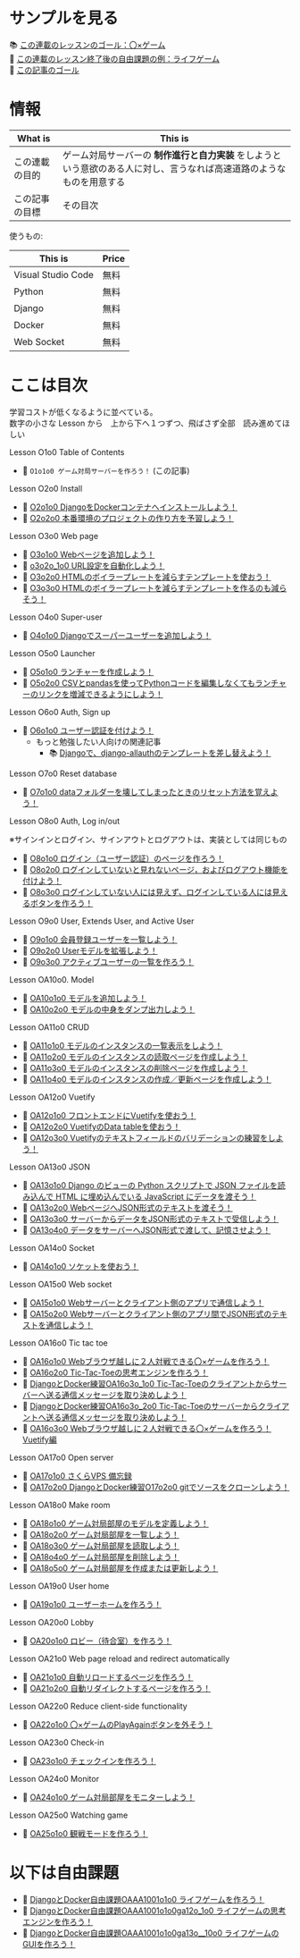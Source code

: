 # サンプルを見る

📚 [この連載のレッスンのゴール：〇×ゲーム](http://tic.warabenture.com:8000/tic-tac-toe/v3.4/match-application/)  
📖 [この連載のレッスン終了後の自由課題の例：ライフゲーム](http://tic.warabenture.com:8000/lifegame/vol1.0/ver0.3/board)  
📖 [この記事のゴール](http://tic.warabenture.com:8000/)  

# 情報

| What is        | This is                                                                                                                |
| -------------- | ---------------------------------------------------------------------------------------------------------------------- |
| この連載の目的 | ゲーム対局サーバーの **制作進行と自力実装** をしようという意欲のある人に対し、言うなれば高速道路のようなものを用意する |
| この記事の目標 | その目次                                                                                                               |

使うもの:  

| This is            | Price |
| ------------------ | ----- |
| Visual Studio Code | 無料  |
| Python             | 無料  |
| Django             | 無料  |
| Docker             | 無料  |
| Web Socket         | 無料  |

# ここは目次

学習コストが低くなるように並べている。  
数字の小さな Lesson から　上から下へ１つずつ、飛ばさず全部　読み進めてほしい  

Lesson O1o0 Table of Contents  

* 📖 `O1o1o0 ゲーム対局サーバーを作ろう！` (この記事)  

Lesson O2o0 Install  

* 📖 [O2o1o0 DjangoをDockerコンテナへインストールしよう！](https://qiita.com/muzudho1/items/48e69ed17d70a8f171a7)
* 📖 [O2o2o0 本番環境のプロジェクトの作り方を予習しよう！](https://qiita.com/muzudho1/items/e9b8c1cefa5ddaa21ab2)

Lesson O3o0 Web page  

* 📖 [O3o1o0 Webページを追加しよう！](https://qiita.com/muzudho1/items/06fe071c1147b4b8f062)
* 📖 [o3o2o_1o0 URL設定を自動化しよう！](https://qiita.com/muzudho1/items/eed6f70c0c1502942738)
* 📖 [O3o2o0 HTMLのボイラープレートを減らすテンプレートを使おう！](https://qiita.com/muzudho1/items/7dcfc068e0bec009d371)
* 📖 [O3o3o0 HTMLのボイラープレートを減らすテンプレートを作るのも減らそう！](https://qiita.com/muzudho1/items/606d314c01543666c51b)

Lesson O4o0 Super-user  

* 📖 [O4o1o0 Djangoでスーパーユーザーを追加しよう！](https://qiita.com/muzudho1/items/cf21fa75e23e1f987153)

Lesson O5o0 Launcher  

* 📖 [O5o1o0 ランチャーを作成しよう！](https://qiita.com/muzudho1/items/ad2299cf94a9a5b1c254)
* 📖 [O5o2o0 CSVとpandasを使ってPythonコードを編集しなくてもランチャーのリンクを増減できるようにしよう！](https://qiita.com/muzudho1/items/19c44296501c29c41d31)

Lesson O6o0 Auth, Sign up  

* 📖 [O6o1o0 ユーザー認証を付けよう！](https://qiita.com/muzudho1/items/55cb7ac55299afd51887)
  * もっと勉強したい人向けの関連記事
    * 📚 [Djangoで、django-allauthのテンプレートを差し替えよう！](https://qiita.com/muzudho1/items/6120055b2a8eb4e28527)

Lesson O7o0 Reset database

* 📖 [O7o1o0 dataフォルダーを壊してしまったときのリセット方法を覚えよう！](https://qiita.com/muzudho1/items/1ecaac80568c981fcd59)

Lesson O8o0 Auth, Log in/out  

※サインインとログイン、サインアウトとログアウトは、実装としては同じもの  

* 📖 [O8o1o0 ログイン（ユーザー認証）のページを作ろう！](https://qiita.com/muzudho1/items/1d34d64562ff07f1742a)
* 📖 [O8o2o0 ログインしていないと見れないページ，およびログアウト機能を付けよう！](https://qiita.com/muzudho1/items/9f1ae4d0debc0b8aa4b1)
* 📖 [O8o3o0 ログインしていない人には見えず、ログインしている人には見えるボタンを作ろう！](https://qiita.com/muzudho1/items/0c59f3ce7aa6bef2a91f)

Lesson O9o0 User, Extends User, and Active User  

* 📖 [O9o1o0 会員登録ユーザーを一覧しよう！](https://qiita.com/muzudho1/items/13c15be5b9070dab1770)
* 📖 [O9o2o0 Userモデルを拡張しよう！](https://qiita.com/muzudho1/items/2d182729f625234f0eff)
* 📖 [O9o3o0 アクティブユーザーの一覧を作ろう！](https://qiita.com/muzudho1/items/bea77e8a69c5c805e1d7)

Lesson OA10o0. Model  

* 📖 [OA10o1o0 モデルを追加しよう！](https://qiita.com/muzudho1/items/2463cc006da69f5ed7b2)
* 📖 [OA10o2o0 モデルの中身をダンプ出力しよう！](https://qiita.com/muzudho1/items/5db218ed0f12bae43d18)

Lesson OA11o0 CRUD  

* 📖 [OA11o1o0 モデルのインスタンスの一覧表示をしよう！](https://qiita.com/muzudho1/items/77668130b6d941596327)
* 📖 [OA11o2o0 モデルのインスタンスの読取ページを作成しよう！](https://qiita.com/muzudho1/items/ae362f53a670e265a7e4)
* 📖 [OA11o3o0 モデルのインスタンスの削除ページを作成しよう！](https://qiita.com/muzudho1/items/32694c883331c75ef059)
* 📖 [OA11o4o0 モデルのインスタンスの作成／更新ページを作成しよう！](https://qiita.com/muzudho1/items/806ecdba1654ae169f37)

Lesson OA12o0 Vuetify  

* 📖 [OA12o1o0 フロントエンドにVuetifyを使おう！](https://qiita.com/muzudho1/items/e80a72b027249daa4d41)
* 📖 [OA12o2o0 VuetifyのData tableを使おう！](https://qiita.com/muzudho1/items/2b01d3acce5ec1b5770b)
* 📖 [OA12o3o0 Vuetifyのテキストフィールドのバリデーションの練習をしよう！](https://qiita.com/muzudho1/items/fd47e589cd3f9449fcbb)

Lesson OA13o0 JSON  

* 📖 [OA13o1o0 Django のビューの Python スクリプトで JSON ファイルを読み込んで HTML に埋め込んでいる JavaScript にデータを渡そう！](https://qiita.com/muzudho1/items/b3b0c25fc329eb9bc0c1)
* 📖 [OA13o2o0 WebページへJSON形式のテキストを渡そう！](https://qiita.com/muzudho1/items/c50859d9bde800d06a62)
* 📖 [OA13o3o0 サーバーからデータをJSON形式のテキストで受信しよう！](https://qiita.com/muzudho1/items/d83760a6a4abadaf19c4)
* 📖 [OA13o4o0 データをサーバーへJSON形式で渡して、記憶させよう！](https://qiita.com/muzudho1/items/ed0ea262aaa327a2d12b)

Lesson OA14o0 Socket  

* 📖 [OA14o1o0 ソケットを使おう！](https://qiita.com/muzudho1/items/7a6501f7dbafbaa9b96c)

Lesson OA15o0 Web socket  

* 📖 [OA15o1o0 Webサーバーとクライアント側のアプリで通信しよう！](https://qiita.com/muzudho1/items/9bad88a4092bf83a0f12)
* 📖 [OA15o2o0 Webサーバーとクライアント側のアプリ間でJSON形式のテキストを通信しよう！](https://qiita.com/muzudho1/items/a3870c78f609a65debe0)

Lesson OA16o0 Tic tac toe  

* 📖 [OA16o1o0 Webブラウザ越しに２人対戦できる〇×ゲームを作ろう！](https://qiita.com/muzudho1/items/3bd5e55fbea2c0598e8b)
* 📖 [OA16o2o0 Tic-Tac-Toeの思考エンジンを作ろう！](https://qiita.com/muzudho1/items/69021deb9ec541406cfb)
* 📖 [DjangoとDocker練習OA16o3o_1o0 Tic-Tac-Toeのクライアントからサーバーへ送る通信メッセージを取り決めしよう！](https://qiita.com/muzudho1/items/931982d06927dd17e353)
* 📖 [DjangoとDocker練習OA16o3o_2o0 Tic-Tac-Toeのサーバーからクライアントへ送る通信メッセージを取り決めしよう！](https://qiita.com/muzudho1/items/b8522ca256e329977288)
* 📖 [OA16o3o0 Webブラウザ越しに２人対戦できる〇×ゲームを作ろう！ Vuetify編](https://qiita.com/muzudho1/items/f302bdb40fb5c13f9603)

Lesson OA17o0 Open server  

* 📖 [OA17o1o0 さくらVPS 備忘録](https://qiita.com/muzudho1/items/1d3b4b5608716463184c)
* 📖 [OA17o2o0 DjangoとDocker練習O17o2o0 gitでソースをクローンしよう！](https://qiita.com/muzudho1/items/7d4c35b58d6af20e3ceb)

Lesson OA18o0 Make room  

* 📖 [OA18o1o0 ゲーム対局部屋のモデルを定義しよう！](https://qiita.com/muzudho1/items/e1cf253dd6929bcd708d)
* 📖 [OA18o2o0 ゲーム対局部屋を一覧しよう！](https://qiita.com/muzudho1/items/346c286d4f99850afe23)
* 📖 [OA18o3o0 ゲーム対局部屋を読取しよう！](https://qiita.com/muzudho1/items/a39bea2f098951292916)
* 📖 [OA18o4o0 ゲーム対局部屋を削除しよう！](https://qiita.com/muzudho1/items/172485842e7adfb749aa)
* 📖 [OA18o5o0 ゲーム対局部屋を作成または更新しよう！](https://qiita.com/muzudho1/items/6eaf6cf90fe5a6519184)

Lesson OA19o0 User home  

* 📖 [OA19o1o0 ユーザーホームを作ろう！](https://qiita.com/muzudho1/items/37532c83235b7f9e60c9)

Lesson OA20o0 Lobby  

* 📖 [OA20o1o0 ロビー（待合室）を作ろう！](https://qiita.com/muzudho1/items/57677b07854aca71b42d)

Lesson OA21o0 Web page reload and redirect automatically  

* 📖 [OA21o1o0 自動リロードするページを作ろう！](https://qiita.com/muzudho1/items/8df599dc0e0acb25f649)
* 📖 [OA21o2o0 自動リダイレクトするページを作ろう！](https://qiita.com/muzudho1/items/aea9be36422763f082e9)

Lesson OA22o0 Reduce client-side functionality  

* 📖 [OA22o1o0 〇×ゲームのPlayAgainボタンを外そう！](https://qiita.com/muzudho1/items/d4bfde69c1656616f8ce)

Lesson OA23o0 Check-in  

* 📖 [OA23o1o0 チェックインを作ろう！](https://qiita.com/muzudho1/items/1ce542dd66929d7bce3f)

Lesson OA24o0 Monitor  

* 📖 [OA24o1o0 ゲーム対局部屋をモニターしよう！](https://qiita.com/muzudho1/items/e5e6e6ba76da401c4c00)

Lesson OA25o0 Watching game  

* 📖 [OA25o1o0 観戦モードを作ろう！](https://qiita.com/muzudho1/items/9e4a7dd1ccfac6ac8d66)

# 以下は自由課題

* 📖 [DjangoとDocker自由課題OAAA1001o1o0 ライフゲームを作ろう！](https://qiita.com/muzudho1/items/a2c90f8d3dfaad849211)
* 📖 [DjangoとDocker自由課題OAAA1001o1o0ga12o_1o0 ライフゲームの思考エンジンを作ろう！](https://qiita.com/muzudho1/items/4ec5896c7a8fb27161ff)
* 📖 [DjangoとDocker自由課題OAAA1001o1o0ga13o__10o0 ライフゲームのGUIを作ろう！](https://qiita.com/muzudho1/items/01d2482576f8ca8d7e0e)
